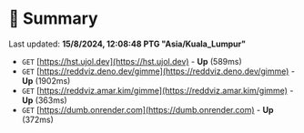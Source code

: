 # 📖 Summary
Last updated: **15/8/2024, 12:08:48 PTG "Asia/Kuala_Lumpur"**

- `GET` [https://hst.ujol.dev](https://hst.ujol.dev) - **Up** (589ms)
- `GET` [https://reddviz.deno.dev/gimme](https://reddviz.deno.dev/gimme) - **Up** (1902ms)
- `GET` [https://reddviz.amar.kim/gimme](https://reddviz.amar.kim/gimme) - **Up** (363ms)
- `GET` [https://dumb.onrender.com](https://dumb.onrender.com) - **Up** (372ms)

